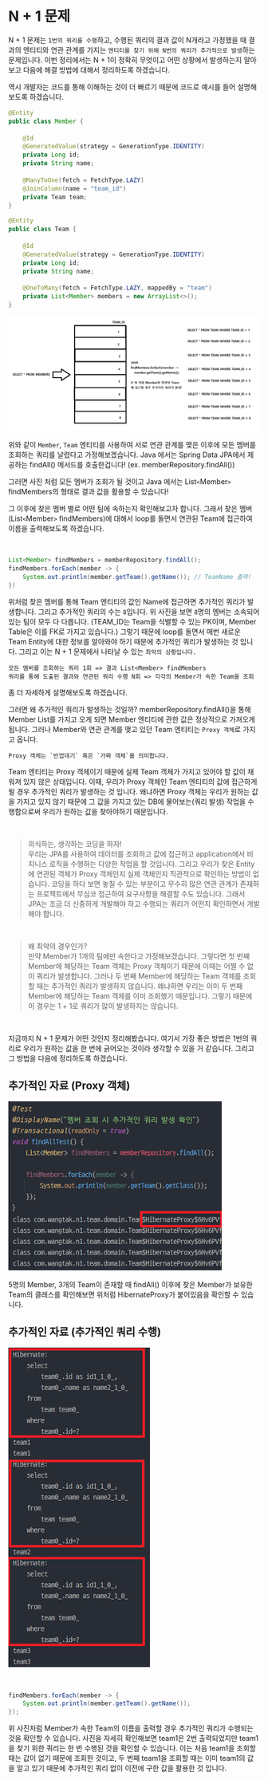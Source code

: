 # N + 1 문제

N + 1 문제는 `1번의 쿼리를 수행`하고, 수행된 쿼리의 결과 값이 N개라고 가정했을 때 결과의 엔티티와 연관 관계를 가지는 `엔티티를 찾기 위해 N번의 쿼리가 추가적으로 발생`하는 문제입니다. 이번 정리에서는 N + 1이 정확히 무엇이고 어떤 상황에서 발생하는지 알아보고 다음에 해결 방법에 대해서 정리하도록 하겠습니다.

역시 개발자는 코드를 통해 이해하는 것이 더 빠르기 때문에 코드로 예시를 들어 설명해보도록 하겠습니다.

``` java
@Entity
public class Member {

    @Id
    @GeneratedValue(strategy = GenerationType.IDENTITY)
    private Long id;
    private String name;
    
    @ManyToOne(fetch = FetchType.LAZY)
    @JoinColumn(name = "team_id")
    private Team team;
}
```

``` java
@Entity
public class Team {

    @Id
    @GeneratedValue(strategy = GenerationType.IDENTITY)
    private Long id;
    private String name;

    @OneToMany(fetch = FetchType.LAZY, mappedBy = "team")
    private List<Member> members = new ArrayList<>();
}
```

![N + 1 문제](/TIL/Spring/JPA/img/N%2B1%20%EB%AC%B8%EC%A0%9C.png)

위와 같이 `Member`, `Team` 엔티티를 사용하여 서로 연관 관계를 맺은 이후에 모든 멤버를 조회하는 쿼리를 날렸다고 가정해보겠습니다. Java 에서는 Spring Data JPA에서 제공하는 findAll() 메서드를 호출한겁니다! (ex. memberRepository.findAll()) 

그러면 사진 처럼 모든 멤버가 조회가 될 것이고 Java 에서는 List`<`Member`>` findMembers의 형태로 결과 값을 활용할 수 있습니다!    

그 이후에 찾은 멤버 별로 어떤 팀에 속하는지 확인해보고자 합니다. 그래서 찾은 멤버(List`<`Member`>` findMembers)에 대해서 loop를 돌면서 연관된 Team에 접근하여 이름을 출력해보도록 하겠습니다.

<br>

``` java
List<Member> findMembers = memberRepository.findAll();
findMembers.forEach(member -> {
    System.out.println(member.getTeam().getName()); // TeamName 출력!
})
```

위처럼 찾은 멤버를 통해 Team 엔티티의 값인 Name에 접근하면 추가적인 쿼리가 발생합니다. 그리고 추가적인 쿼리의 수는 `8`입니다. 위 사진을 보면 `8`명의 멤버는 소속되어 있는 팀이 모두 다 다릅니다. (TEAM_ID는 Team을 식별할 수 있는 PK이며, Member Table은 이를 FK로 가지고 있습니다.) 그렇기 때문에 loop를 돌면서 매번 새로운 Team Entity에 대한 정보를 알아와야 하기 때문에 추가적인 쿼리가 발생하는 것 입니다. 그리고 이는 N + 1 문제에서 나타날 수 있는 `최악의 상황입니다.`   

```
모든 멤버를 조회하는 쿼리 1회 => 결과 List<Member> findMembers
쿼리를 통해 도출된 결과와 연관된 쿼리 수행 N회 => 각각의 Member가 속한 Team을 조회 
```

좀 더 자세하게 설명해보도록 하겠습니다.

그러면 왜 추가적인 쿼리가 발생하는 것일까? memberRepository.findAll()을 통해 Member List를 가지고 오게 되면 Member 엔티티에 관한 값은 정상적으로 가져오게 됩니다. 그러나 Member와 연관 관계를 맺고 있던 Team 엔티티는 `Proxy 객체`로 가지고 옵니다.   

``` 
Proxy 객체는 `빈껍데기` 혹은 `가짜 객체`를 의미합니다. 
```

Team 엔티티는 Proxy 객체이기 때문에 실제 Team 객체가 가지고 있어야 할 값이 채워져 있지 않은 상태입니다. 이때, 우리가 Proxy 객체인 Team 엔티티의 값에 접근하게 될 경우 추가적인 쿼리가 발생하는 것 입니다. 왜냐하면 Proxy 객체는 우리가 원하는 값을 가지고 있지 않기 때문에 그 값을 가지고 있는 DB에 물어보는(쿼리 발생) 작업을 수행함으로써 우리가 원하는 값을 찾아야하기 때문입니다.

<br>

> 의식하는, 생각하는 코딩을 하자!   
> 우리는 JPA를 사용하여 데이터를 조회하고 값에 접근하고 application에서 비지니스 로직을 수행하는 다양한 작업을 할 것입니다. 그리고 우리가 찾은 Entity에 연관된 객체가 Proxy 객체인지 실제 객체인지 직관적으로 확인하는 방법이 없습니다. 코딩을 하다 보면 놓칠 수 있는 부분이고 무수히 많은 연관 관계가 존재하는 프로젝트에서 무심코 접근하여 요구사항을 해결할 수도 있습니다. 그래서 JPA는 조금 더 신중하게 개발해야 하고 수행되는 쿼리가 어떤지 확인하면서 개발해야 합니다.

<br>

> 왜 최악의 경우인가?    
> 만약 Member가 1개의 팀에만 속한다고 가정해보겠습니다. 그렇다면 첫 번째 Member에 해당하는 Team 객체는 Proxy 객체이기 때문에 이때는 어쩔 수 없이 쿼리가 발생합니다. 그러나 두 번째 Member에 해당하는 Team 객체를 조회할 때는 추가적인 쿼리가 발생하지 않습니다. 왜냐하면 우리는 이미 두 번째 Member에 해당하는 Team 객체를 이미 조회했기 때문입니다. 그렇기 때문에 이 경우는 1 + 1로 쿼리가 많이 발생하지는 않습니다.

<br>

지금까지 N + 1 문제가 어떤 것인지 정리해봤습니다. 여기서 가장 좋은 방법은 1번의 쿼리로 우리가 원하는 값을 한 번에 긁어오는 것이라 생각할 수 있을 거 같습니다. 그리고 그 방법을 다음에 정리하도록 하겠습니다.

## 추가적인 자료 (Proxy 객체)
![N + 1 문제](/TIL/Spring/JPA/img/Proxy%20%EA%B0%9D%EC%B2%B4.png)

5명의 Member, 3개의 Team이 존재할 때 findAll() 이후에 찾은 Member가 보유한 Team의 클래스를 확인해보면 위처럼 HibernateProxy가 붙어있음을 확인할 수 있습니다.

## 추가적인 자료 (추가적인 쿼리 수행)
![N + 1 문제](/TIL/Spring/JPA/img/%EC%BF%BC%EB%A6%AC%20%EC%88%98%ED%96%89%20%EA%B2%B0%EA%B3%BC.png)

<br>

```java
findMembers.forEach(member -> {
    System.out.println(member.getTeam().getName());
});
```

위 사진처럼 Member가 속한 Team의 이름을 출력할 경우 추가적인 쿼리가 수행되는 것을 확인할 수 있습니다. 사진을 자세히 확인해보면 team1은 2번 출력되었지만 team1을 찾기 위한 쿼리는 한 번 수행된 것을 확인할 수 있습니다. 이는 처음 team1을 조회할 때는 값이 없기 때문에 조회한 것이고, 두 번째 team1을 조회할 때는 이미 team1의 값을 알고 있기 때문에 추가적인 쿼리 없이 이전에 구한 값을 활용한 것 입니다.